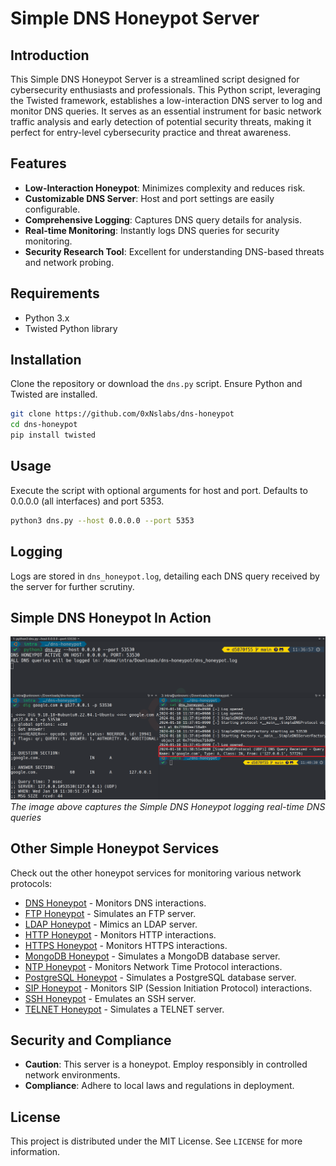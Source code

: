 # Simple DNS Honeypot Server

## Introduction
This Simple DNS Honeypot Server is a streamlined script designed for cybersecurity enthusiasts and professionals. This Python script, leveraging the Twisted framework, establishes a low-interaction DNS server to log and monitor DNS queries. It serves as an essential instrument for basic network traffic analysis and early detection of potential security threats, making it perfect for entry-level cybersecurity practice and threat awareness.

## Features
- **Low-Interaction Honeypot**: Minimizes complexity and reduces risk.
- **Customizable DNS Server**: Host and port settings are easily configurable.
- **Comprehensive Logging**: Captures DNS query details for analysis.
- **Real-time Monitoring**: Instantly logs DNS queries for security monitoring.
- **Security Research Tool**: Excellent for understanding DNS-based threats and network probing.

## Requirements
- Python 3.x
- Twisted Python library

## Installation
Clone the repository or download the `dns.py` script. Ensure Python and Twisted are installed.

```bash
git clone https://github.com/0xNslabs/dns-honeypot
cd dns-honeypot
pip install twisted
```

## Usage

Execute the script with optional arguments for host and port. Defaults to 0.0.0.0 (all interfaces) and port 5353.


```bash
python3 dns.py --host 0.0.0.0 --port 5353
```

## Logging

Logs are stored in `dns_honeypot.log`, detailing each DNS query received by the server for further scrutiny.

## Simple DNS Honeypot In Action

![Simple DNS Honeypot in Action](https://raw.githubusercontent.com/0xNslabs/dns-honeypot/main/PoC.png)
*The image above captures the Simple DNS Honeypot logging real-time DNS queries*

## Other Simple Honeypot Services

Check out the other honeypot services for monitoring various network protocols:

- [DNS Honeypot](https://github.com/0xNslabs/dns-honeypot) - Monitors DNS interactions.
- [FTP Honeypot](https://github.com/0xNslabs/ftp-honeypot) - Simulates an FTP server.
- [LDAP Honeypot](https://github.com/0xNslabs/ldap-honeypot) - Mimics an LDAP server.
- [HTTP Honeypot](https://github.com/0xNslabs/http-honeypot) - Monitors HTTP interactions.
- [HTTPS Honeypot](https://github.com/0xNslabs/https-honeypot) - Monitors HTTPS interactions.
- [MongoDB Honeypot](https://github.com/0xNslabs/mongodb-honeypot) - Simulates a MongoDB database server.
- [NTP Honeypot](https://github.com/0xNslabs/ntp-honeypot) - Monitors Network Time Protocol interactions.
- [PostgreSQL Honeypot](https://github.com/0xNslabs/postgresql-honeypot) - Simulates a PostgreSQL database server.
- [SIP Honeypot](https://github.com/0xNslabs/sip-honeypot) - Monitors SIP (Session Initiation Protocol) interactions.
- [SSH Honeypot](https://github.com/0xNslabs/ssh-honeypot) - Emulates an SSH server.
- [TELNET Honeypot](https://github.com/0xNslabs/telnet-honeypot) - Simulates a TELNET server.

## Security and Compliance
- **Caution**: This server is a honeypot. Employ responsibly in controlled network environments.
- **Compliance**: Adhere to local laws and regulations in deployment.

## License
This project is distributed under the MIT License. See `LICENSE` for more information.
